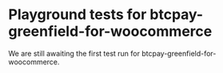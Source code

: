 # Playground tests for btcpay-greenfield-for-woocommerce
We are still awaiting the first test run for btcpay-greenfield-for-woocommerce.
